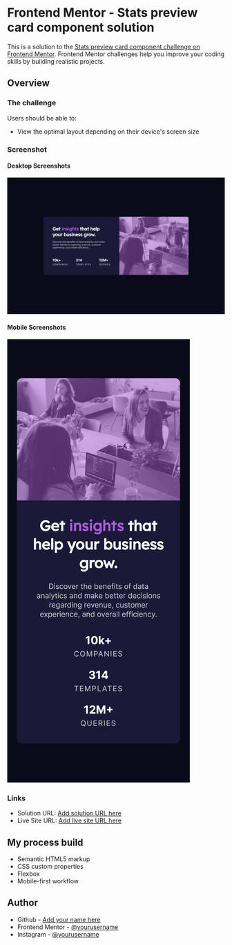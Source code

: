 # Frontend Mentor - Stats preview card component solution

This is a solution to the [Stats preview card component challenge on Frontend Mentor](https://www.frontendmentor.io/challenges/stats-preview-card-component-8JqbgoU62). Frontend Mentor challenges help you improve your coding skills by building realistic projects.

## Overview

### The challenge

Users should be able to:

- View the optimal layout depending on their device's screen size

### Screenshot

#### Desktop Screenshots

![Desktop screenshots](https://github.com/DimasAdiPutra/stats-preview-card-component-main/blob/main/screenshots/Desktop-screenshots.png?raw=true)

#### Mobile Screenshots

![Mobile screenshots](https://github.com/DimasAdiPutra/stats-preview-card-component-main/blob/main/screenshots/Mobile-screenshots.png?raw=true)

### Links

- Solution URL: [Add solution URL here](https://github.com/DimasAdiPutra/stats-preview-card-component-main)
- Live Site URL: [Add live site URL here](https://dimasadiputra.github.io/stats-preview-card-component-main/)

## My process build

- Semantic HTML5 markup
- CSS custom properties
- Flexbox
- Mobile-first workflow

## Author

- Github - [Add your name here](https://github.com/DimasAdiPutra)
- Frontend Mentor - [@yourusername](https://www.frontendmentor.io/profile/DimasAdiPutra)
- Instagram - [@yourusername](https://instagram.com/dmsadputr)
